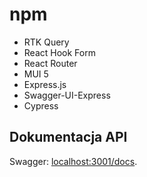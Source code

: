 # npm

- RTK Query
- React Hook Form
- React Router
- MUI 5
- Express.js
- Swagger-UI-Express
- Cypress

## Dokumentacja API

Swagger: [localhost:3001/docs](http://localhost:3001/docs).
